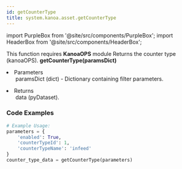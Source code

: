 ```yaml
---
id: getCounterType
title: system.kanoa.asset.getCounterType
---
```


import PurpleBox from '@site/src/components/PurpleBox';
import HeaderBox from '@site/src/components/HeaderBox';

<PurpleBox>This function requires <b>KanoaOPS</b> module</PurpleBox>
<HeaderBox header="Description">Returns the counter type (kanoaOPS).</HeaderBox>
<HeaderBox header="Syntax">
    <b>getCounterType(paramsDict)</b>
    <li> Parameters <br />
        <ul>paramsDict (dict) - Dictionary containing filter parameters.</ul>
    </li>
    <li> Returns <br />
        <ul>data (pyDataset).</ul>
    </li>
</HeaderBox>

### Code Examples

```python
# Example Usage:
parameters = {
    'enabled': True,
    'counterTypeId': 1,
    'counterTypeName': 'infeed'
}
counter_type_data = getCounterType(parameters)